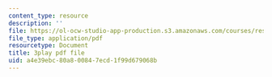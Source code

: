 ```yaml
---
content_type: resource
description: ''
file: https://ol-ocw-studio-app-production.s3.amazonaws.com/courses/res-18-009-learn-differential-equations-up-close-with-gilbert-strang-and-cleve-moler-fall-2015/a4e39ebc80a800847ecd1f99d679068b_o93axeQJqJ8.pdf
file_type: application/pdf
resourcetype: Document
title: 3play pdf file
uid: a4e39ebc-80a8-0084-7ecd-1f99d679068b
---
```

